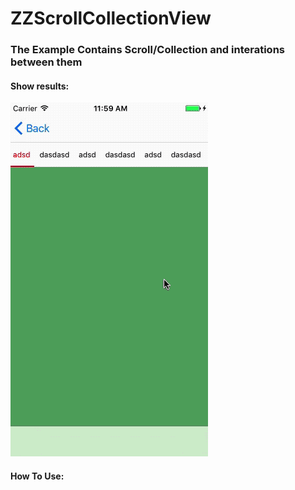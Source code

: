 # ZZScrollCollectionView
### The Example Contains Scroll/Collection and interations between them
#### Show results:
![](https://github.com/a279649802/ZZScrollCollectionView/raw/master/ZZSCGIF.gif)  
#### How To Use:



